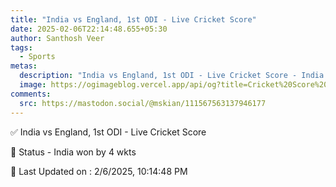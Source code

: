 ```yaml
---
title: "India vs England, 1st ODI - Live Cricket Score"
date: 2025-02-06T22:14:48.655+05:30
author: Santhosh Veer
tags:
  - Sports
metas:
  description: "India vs England, 1st ODI - Live Cricket Score - India won by 4 wkts"
  image: https://ogimageblog.vercel.app/api/og?title=Cricket%20Score%20%F0%9F%8F%8F
comments:
  src: https://mastodon.social/@mskian/111567563137946177
---
```


✅ India vs England, 1st ODI - Live Cricket Score

📑 Status - India won by 4 wkts

<!--more-->

📝 Last Updated on : 2/6/2025, 10:14:48 PM
